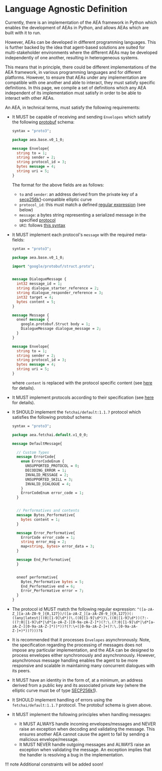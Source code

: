 # Language Agnostic Definition

Currently, there is an implementation of the AEA framework in Python which enables the development of AEAs in Python, and allows AEAs which are built with it to run.

However, AEAs can be developed in different programming languages. This is further backed by the idea that agent-based solutions are suited for multi-stakeholder environments where the different AEAs may be developed independently of one another, resulting in heterogeneous systems.

This means that in principle, there could be different implementations of the AEA framework, in various programming languages and for different platforms. However, to ensure that AEAs under any implementation are compatible with one another and able to interact, they must satisfy specific definitions. In this page, we compile a set of definitions which any AEA independent of its implementation must satisfy in order to be able to interact with other AEAs.

An AEA, in technical terms, must satisfy the following requirements:

- It MUST be capable of receiving and sending `Envelopes` which satisfy the following <a href="https://protobuf.dev/" target="_blank">protobuf</a> schema:

    ``` proto
    syntax = "proto3";

    package aea.base.v0_1_0;

    message Envelope{
      string to = 1;
      string sender = 2;
      string protocol_id = 3;
      bytes message = 4;
      string uri = 5;
    }
    ```

    The format for the above fields are as follows:

    - `to` and `sender`: an address derived from the private key of a <a href="https://en.bitcoin.it/wiki/Secp256k1" target="_blank">secp256k1</a>-compatible elliptic curve
    - `protocol_id`: this must match a defined  <a href="https://learn.microsoft.com/en-us/dotnet/standard/base-types/regular-expression-language-quick-reference" target="_blank">regular expression</a> (see below)
    - `message`: a bytes string representing a serialized message in the specified  <a href="../protocol">protocol</a>
    - `URI`: follows <a href="https://datatracker.ietf.org/doc/html/rfc3986" target="_blank">this syntax</a>

- It MUST implement each protocol's `message` with the required meta-fields:

    ``` proto
    syntax = "proto3";

    package aea.base.v0_1_0;

    import "google/protobuf/struct.proto";


    message DialogueMessage {
      int32 message_id = 1;
      string dialogue_starter_reference = 2;
      string dialogue_responder_reference = 3;
      int32 target = 4;
      bytes content = 5;
    }

    message Message {
      oneof message {
        google.protobuf.Struct body = 1;
        DialogueMessage dialogue_message = 2;
      }
    }

    message Envelope{
      string to = 1;
      string sender = 2;
      string protocol_id = 3;
      bytes message = 4;
      string uri = 5;
    }
    ```

     where `content` is replaced with the protocol specific content (see <a href="../protocol-generator">here</a> for details).

- It MUST implement protocols according to their specification (see <a href="../protocol-generator/#full-mode-vs-protobuf-only-mode">here</a> for details).

- It SHOULD implement the `fetchai/default:1.1.7` protocol which satisfies the following protobuf schema:

    ``` proto
    syntax = "proto3";

    package aea.fetchai.default.v1_0_0;

    message DefaultMessage{

      // Custom Types
      message ErrorCode{
        enum ErrorCodeEnum {
          UNSUPPORTED_PROTOCOL = 0;
          DECODING_ERROR = 1;
          INVALID_MESSAGE = 2;
          UNSUPPORTED_SKILL = 3;
          INVALID_DIALOGUE = 4;
        }
        ErrorCodeEnum error_code = 1;
      }


      // Performatives and contents
      message Bytes_Performative{
        bytes content = 1;
      }

      message Error_Performative{
        ErrorCode error_code = 1;
        string error_msg = 2;
        map<string, bytes> error_data = 3;
      }

      message End_Performative{
      }


      oneof performative{
        Bytes_Performative bytes = 5;
        End_Performative end = 6;
        Error_Performative error = 7;
      }
    }
    ```

- The protocol id MUST match the following regular expression: `^([a-zA-Z_][a-zA-Z0-9_]{0,127})/([a-zA-Z_][a-zA-Z0-9_]{0,127})(:((any|latest|((0|[1-9]\d*))\.((0|[1-9]\d*))\.((0|[1-9]\d*))(?:-((?:0|[1-9]\d*|\d*[a-zA-Z-][0-9a-zA-Z-]*)(?:\.(?:0|[1-9]\d*|\d*[a-zA-Z-][0-9a-zA-Z-]*))*))?(?:\+([0-9a-zA-Z-]+(?:\.[0-9a-zA-Z-]+)*))?)))?$`
- It is recommended that it processes `Envelopes` asynchronously. Note, the specification regarding the processing of messages does not impose any particular implementation, and the AEA can be designed to process envelopes either synchronously and asynchronously. However, asynchronous message handling enables the agent to be more responsive and scalable in maintaining many concurrent dialogues with its peers.
- It MUST have an identity in the form of, at a minimum, an address derived from a public key and its associated private key (where the elliptic curve must be of type <a href="https://en.bitcoin.it/wiki/Secp256k1" target="_blank">SECP256k1</a>).
- It SHOULD implement handling of errors using the `fetchai/default:1.1.7` protocol. The protobuf schema is given above.
- It MUST implement the following principles when handling messages:
    - It MUST ALWAYS handle incoming envelopes/messages and NEVER raise an exception when decoding and validating the message. This ensures another AEA cannot cause the agent to fail by sending a malicious envelope/message.
    - It MUST NEVER handle outgoing messages and ALWAYS raise an exception when validating the message. An exception implies that the handler is resolving a bug in the implementation.

!!! note
    Additional constraints will be added soon!
